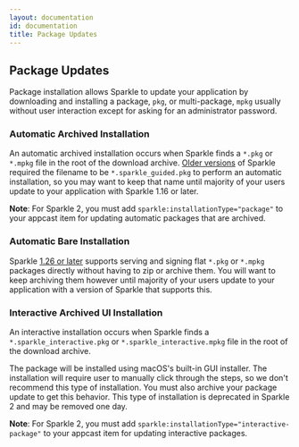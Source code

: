 ```yaml
---
layout: documentation
id: documentation
title: Package Updates
---
```

## Package Updates

Package installation allows Sparkle to update your application by downloading and installing a package, `pkg`, or multi-package, `mpkg` usually without user interaction except for asking for an administrator password.

### Automatic Archived Installation

An automatic archived installation occurs when Sparkle finds a `*.pkg` or `*.mpkg` file in the root of the download archive. [Older versions](/documentation/upgrading/) of Sparkle required the filename to be `*.sparkle_guided.pkg` to perform an automatic installation, so you may want to keep that name until majority of your users update to your application with Sparkle 1.16 or later.

**Note**: For Sparkle 2, you must add `sparkle:installationType="package"` to your appcast item for updating automatic packages that are archived.

### Automatic Bare Installation

Sparkle [1.26 or later](/documentation/upgrading/) supports serving and signing flat `*.pkg` or `*.mpkg` packages directly without having to zip or archive them. You will want to keep archiving them however until majority of your users update to your application with a version of Sparkle that supports this.

### Interactive Archived UI Installation

An interactive installation occurs when Sparkle finds a `*.sparkle_interactive.pkg` or `*.sparkle_interactive.mpkg` file in the root of the download archive.

The package will be installed using macOS's built-in GUI installer. The installation will require user to manually click through the steps, so we don't recommend this type of installation. You must also archive your package update to get this behavior. This type of installation is deprecated in Sparkle 2 and may be removed one day.

**Note**: For Sparkle 2, you must add `sparkle:installationType="interactive-package"` to your appcast item for updating interactive packages.

